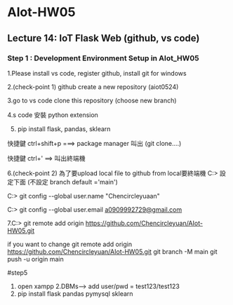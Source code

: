 # AIot-HW05

## Lecture 14: IoT Flask Web (github, vs code)

### Step 1 : Development Environment Setup in AIot_HW05

1.Please install vs code, register github, install git for windows

2.(check-point 1) github create a new repository (aiot0524)

3.go to vs code clone this repository (choose new branch)

4.s code 安裝 python extension

5. pip install flask, pandas, sklearn

  快捷鍵 ctrl+shift+p ===> package manager 叫出 (git clone....)

  快捷鍵 ctrl+' ==> 叫出終端機

6.(check-point 2) 為了要upload local file to github from local要終端機 C:> 設定下面 (不設定 branch default ='main')

  C:> git config --global user.name "Chencircleyuaan"

  C:> git config --global user.email a0909992729@gmail.com

7.C:> git remote add origin https://github.com/Chencircleyuan/AIot-HW05.git

if you want to change
git remote add origin https://github.com/Chencircleyuan/AIot-HW05.git
git branch -M main
git push -u origin main

#step5
1. open xampp
2.DBMs--> add user/pwd = test123/test123
3. pip install flask pandas pymysql sklearn
